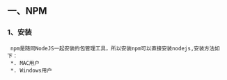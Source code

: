## 一、NPM
### 1、安装
     npm是随同NodeJS一起安装的包管理工具，所以安装npm可以直接安装nodejs,安装方法如下：
     *. MAC用户
     *. Windows用户